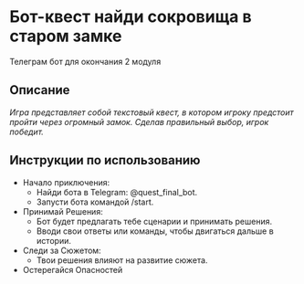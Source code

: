 # Бот-квест найди сокровища в старом замке

Телеграм бот для окончания 2 модуля

## Описание

*Игра представляет собой текстовый квест, в котором игроку предстоит пройти через огромный замок. Сделав правильный выбор, игрок победит.*

## Инструкции по использованию
- Начало приключения:
  - Найди бота в Telegram: @quest_final_bot.
  - Запусти бота командой /start.
- Принимай Решения:
  - Бот будет предлагать тебе сценарии и принимать решения.
  - Вводи свои ответы или команды, чтобы двигаться дальше в истории. 
- Следи за Сюжетом:
  - Твои решения влияют на развитие сюжета.
- Остерегайся Опасностей
  
 